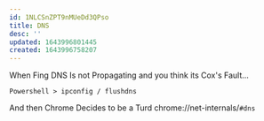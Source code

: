 ```yaml
---
id: 1NLCSnZPT9nMUeDd3QPso
title: DNS
desc: ''
updated: 1643996801445
created: 1643996758207
---
```

When Fing DNS Is not Propagating and you think its Cox's Fault...

`Powershell > ipconfig / flushdns`

And then Chrome Decides to be a Turd
chrome://net-internals/`#dns`
